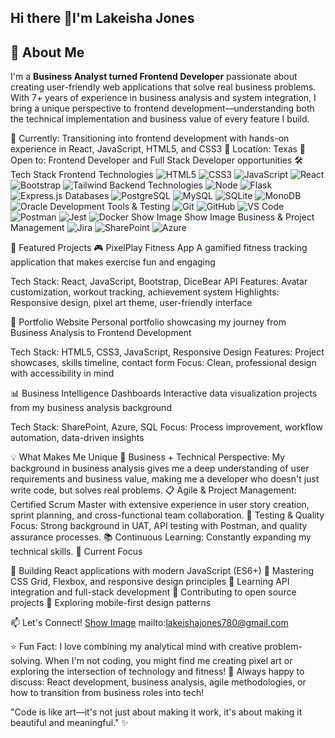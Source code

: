 ## Hi there 👋I'm Lakeisha Jones

## 🚀 About Me
I'm a **Business Analyst turned Frontend Developer** passionate about creating user-friendly web applications that solve real business problems. With 7+ years of experience in business analysis and system integration, I bring a unique perspective to frontend development—understanding both the technical implementation and business value of every feature I build.

🌟 Currently: Transitioning into frontend development with hands-on experience in React, JavaScript, HTML5, and CSS3
📍 Location: Texas
💼 Open to: Frontend Developer and Full Stack Developer opportunities
🛠️ Tech Stack
Frontend Technologies
![HTML5](https://img.shields.io/badge/HTML5-E34F26?style=flat-square&logo=html5&logoColor=white)
![CSS3](https://img.shields.io/badge/CSS3-1572B6?style=flat-square&logo=css3&logoColor=white)
![JavaScript](https://img.shields.io/badge/JavaScript-F7DF1E?style=flat-square&logo=javascript&logoColor=black)
![React](https://img.shields.io/badge/React-20232A?style=flat-square&logo=react&logoColor=61DAFB)
![Bootstrap](https://img.shields.io/badge/Bootstrap-563D7C?style=flat-square&logo=bootstrap&logoColor=white)
![Tailwind](https://img.shields.io/badge/Tailwind_CSS-38B2AC?style=flat-square&logo=tailwind-css&logoColor=white)
Backend Technologies
![Node](https://img.shields.io/badge/Node.js-43853D?style=flat-square&logo=node.js&logoColor=white)
![Flask](https://img.shields.io/badge/Flask-000000?style=flat-square&logo=flask&logoColor=white)
![Express.js](https://img.shields.io/badge/Express.js-404D59?style=flat-square&logo=express&logoColor=white)
Databases
![PostgreSQL](https://img.shields.io/badge/PostgreSQL-316192?style=flat-square&logo=postgresql&logoColor=white)
![MySQL](https://img.shields.io/badge/MySQL-005C84?style=flat-square&logo=mysql&logoColor=white)
![SQLite](https://img.shields.io/badge/SQLite-07405e?style=flat-square&logo=sqlite&logoColor=white)
![MonoDB](https://img.shields.io/badge/MongoDB-4EA94B?style=flat-square&logo=mongodb&logoColor=white)
![Oracle](https://img.shields.io/badge/Oracle-F80000?style=flat-square&logo=oracle&logoColor=white)
Development Tools & Testing
![Git](https://img.shields.io/badge/Git-F05032?style=flat-square&logo=git&logoColor=white)
![GitHub](https://img.shields.io/badge/GitHub-100000?style=flat-square&logo=github&logoColor=white)
![VS Code](https://img.shields.io/badge/VS_Code-007ACC?style=flat-square&logo=visual-studio-code&logoColor=white)
![Postman](https://img.shields.io/badge/Postman-FF6C37?style=flat-square&logo=postman&logoColor=white)
![Jest](https://img.shields.io/badge/Jest-323330?style=flat-square&logo=Jest&logoColor=white)
![Docker](https://img.shields.io/badge/Docker-2496ED?style=flat-square&logo=docker&logoColor=white)
Show Image
Show Image
Business & Project Management
![Jira](https://img.shields.io/badge/Jira-0052CC?style=flat-square&logo=jira&logoColor=white)
![SharePoint](https://img.shields.io/badge/SharePoint-0078D4?style=flat-square&logo=microsoft-sharepoint&logoColor=white)
![Azure](https://img.shields.io/badge/Microsoft_Azure-0089D0?style=flat-square&logo=microsoft-azure&logoColor=white)

🌟 Featured Projects
🎮 PixelPlay Fitness App
A gamified fitness tracking application that makes exercise fun and engaging

Tech Stack: React, JavaScript, Bootstrap, DiceBear API
Features: Avatar customization, workout tracking, achievement system
Highlights: Responsive design, pixel art theme, user-friendly interface

💼 Portfolio Website
Personal portfolio showcasing my journey from Business Analysis to Frontend Development

Tech Stack: HTML5, CSS3, JavaScript, Responsive Design
Features: Project showcases, skills timeline, contact form
Focus: Clean, professional design with accessibility in mind

📊 Business Intelligence Dashboards
Interactive data visualization projects from my business analysis background

Tech Stack: SharePoint, Azure, SQL
Focus: Process improvement, workflow automation, data-driven insights

💡 What Makes Me Unique
🔄 Business + Technical Perspective: My background in business analysis gives me a deep understanding of user requirements and business value, making me a developer who doesn't just write code, but solves real problems.
📋 Agile & Project Management: Certified Scrum Master with extensive experience in user story creation, sprint planning, and cross-functional team collaboration.
🧪 Testing & Quality Focus: Strong background in UAT, API testing with Postman, and quality assurance processes.
📚 Continuous Learning: Constantly expanding my technical skills.
🎯 Current Focus

🔨 Building React applications with modern JavaScript (ES6+)
🎨 Mastering CSS Grid, Flexbox, and responsive design principles
🔗 Learning API integration and full-stack development
🚀 Contributing to open source projects
📱 Exploring mobile-first design patterns

📫 Let's Connect!
[Show Image](https://linkedin.com/in/lakeisha-l-jones)
mailto:lakeishajones780@gmail.com


⭐️ Fun Fact: I love combining my analytical mind with creative problem-solving. When I'm not coding, you might find me creating pixel art or exploring the intersection of technology and fitness!
💬 Always happy to discuss: React development, business analysis, agile methodologies, or how to transition from business roles into tech!

"Code is like art—it's not just about making it work, it's about making it beautiful and meaningful." ✨
